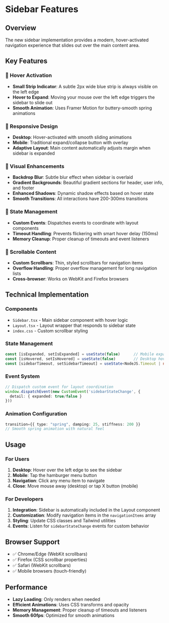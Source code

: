 # Sidebar Features

## Overview
The new sidebar implementation provides a modern, hover-activated navigation experience that slides out over the main content area.

## Key Features

### 🎯 Hover Activation
- **Small Strip Indicator**: A subtle 2px wide blue strip is always visible on the left edge
- **Hover to Expand**: Moving your mouse over the left edge triggers the sidebar to slide out
- **Smooth Animation**: Uses Framer Motion for buttery-smooth spring animations

### 📱 Responsive Design
- **Desktop**: Hover-activated with smooth sliding animations
- **Mobile**: Traditional expand/collapse button with overlay
- **Adaptive Layout**: Main content automatically adjusts margin when sidebar is expanded

### 🎨 Visual Enhancements
- **Backdrop Blur**: Subtle blur effect when sidebar is overlaid
- **Gradient Backgrounds**: Beautiful gradient sections for header, user info, and footer
- **Enhanced Shadows**: Dynamic shadow effects based on hover state
- **Smooth Transitions**: All interactions have 200-300ms transitions

### 🔄 State Management
- **Custom Events**: Dispatches events to coordinate with layout components
- **Timeout Handling**: Prevents flickering with smart hover delay (150ms)
- **Memory Cleanup**: Proper cleanup of timeouts and event listeners

### 📜 Scrollable Content
- **Custom Scrollbars**: Thin, styled scrollbars for navigation items
- **Overflow Handling**: Proper overflow management for long navigation lists
- **Cross-browser**: Works on WebKit and Firefox browsers

## Technical Implementation

### Components
- `Sidebar.tsx` - Main sidebar component with hover logic
- `Layout.tsx` - Layout wrapper that responds to sidebar state
- `index.css` - Custom scrollbar styling

### State Management
```typescript
const [isExpanded, setIsExpanded] = useState(false)      // Mobile expand
const [isHovered, setIsHovered] = useState(false)        // Desktop hover
const [sidebarTimeout, setSidebarTimeout] = useState<NodeJS.Timeout | null>(null)
```

### Event System
```typescript
// Dispatch custom event for layout coordination
window.dispatchEvent(new CustomEvent('sidebarStateChange', { 
  detail: { expanded: true/false } 
}))
```

### Animation Configuration
```typescript
transition={{ type: "spring", damping: 25, stiffness: 200 }}
// Smooth spring animation with natural feel
```

## Usage

### For Users
1. **Desktop**: Hover over the left edge to see the sidebar
2. **Mobile**: Tap the hamburger menu button
3. **Navigation**: Click any menu item to navigate
4. **Close**: Move mouse away (desktop) or tap X button (mobile)

### For Developers
1. **Integration**: Sidebar is automatically included in the Layout component
2. **Customization**: Modify navigation items in the `navigationItems` array
3. **Styling**: Update CSS classes and Tailwind utilities
4. **Events**: Listen for `sidebarStateChange` events for custom behavior

## Browser Support
- ✅ Chrome/Edge (WebKit scrollbars)
- ✅ Firefox (CSS scrollbar properties)
- ✅ Safari (WebKit scrollbars)
- ✅ Mobile browsers (touch-friendly)

## Performance
- **Lazy Loading**: Only renders when needed
- **Efficient Animations**: Uses CSS transforms and opacity
- **Memory Management**: Proper cleanup of timeouts and listeners
- **Smooth 60fps**: Optimized for smooth animations
